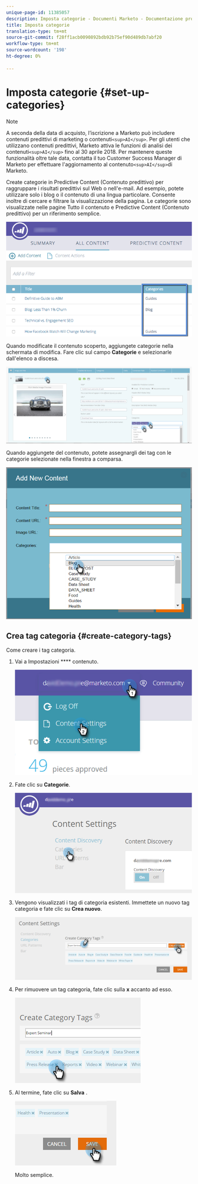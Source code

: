 ```yaml
---
unique-page-id: 11385057
description: Imposta categorie - Documenti Marketo - Documentazione prodotto
title: Imposta categorie
translation-type: tm+mt
source-git-commit: f28ff1acb0090892bdb92b75ef90d489db7abf20
workflow-type: tm+mt
source-wordcount: '198'
ht-degree: 0%

---
```



# Imposta categorie {#set-up-categories}

>[!NOTE]
>
>A seconda della data di acquisto, l’iscrizione a Marketo può includere contenuti predittivi di marketing o contenuti`<sup>AI</sup>`. Per gli utenti che utilizzano contenuti predittivi, Marketo attiva le funzioni di analisi dei contenuti`<sup>AI</sup>` fino al 30 aprile 2018. Per mantenere queste funzionalità oltre tale data, contatta il tuo Customer Success Manager di Marketo per effettuare l&#39;aggiornamento al contenuto`<sup>AI</sup>`di Marketo.

Create categorie in Predictive Content (Contenuto predittivo) per raggruppare i risultati predittivi sul Web o nell&#39;e-mail. Ad esempio, potete utilizzare solo i blog o il contenuto di una lingua particolare. Consente inoltre di cercare e filtrare la visualizzazione della pagina.  Le categorie sono visualizzate nelle pagine Tutto il contenuto e Predictive Content (Contenuto predittivo) per un riferimento semplice.

![](assets/image2017-10-3-9-3a3-3a44.png)

Quando modificate il contenuto scoperto, aggiungete categorie nella schermata di modifica. Fare clic sul campo **Categorie** e selezionarle dall&#39;elenco a discesa.

![](assets/two.png)

Quando aggiungete del contenuto, potete assegnargli dei tag con le categorie selezionate nella finestra a comparsa.

![](assets/add-new-content-dropdown-hand.png)

## Crea tag categoria {#create-category-tags}

Come creare i tag categoria.

1. Vai a Impostazioni **** contenuto.

   ![](assets/settings-dropdown-hand-1.png)

1. Fate clic su **Categorie**.

   ![](assets/content-discovery-categories-hand.png)

1. Vengono visualizzati i tag di categoria esistenti. Immettete un nuovo tag categoria e fate clic su **Crea nuovo**.

   ![](assets/content-settings-create-cat-tags-hand.png)

1. Per rimuovere un tag categoria, fate clic sulla **x** accanto ad esso.

   ![](assets/remove-category-tag-updated.png)

1. Al termine, fate clic su **Salva** .

   ![](assets/save-new.png)

   Molto semplice.

